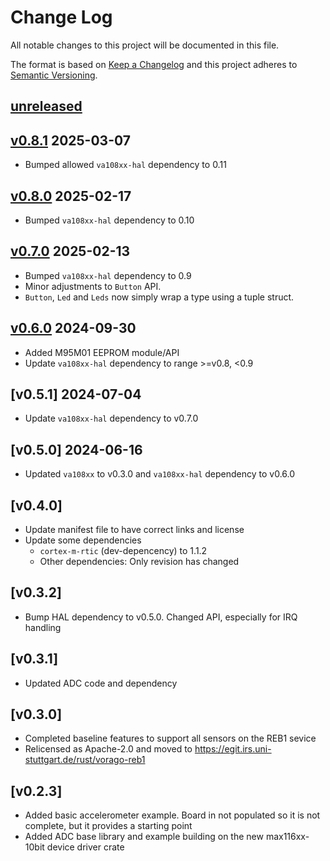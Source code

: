 Change Log
=======

All notable changes to this project will be documented in this file.

The format is based on [Keep a Changelog](http://keepachangelog.com/)
and this project adheres to [Semantic Versioning](http://semver.org/).

## [unreleased]

## [v0.8.1] 2025-03-07

- Bumped allowed `va108xx-hal` dependency to 0.11

## [v0.8.0] 2025-02-17

- Bumped `va108xx-hal` dependency to 0.10

## [v0.7.0] 2025-02-13

- Bumped `va108xx-hal` dependency to 0.9
- Minor adjustments to `Button` API.
- `Button`, `Led` and `Leds` now simply wrap a type using a tuple struct.

## [v0.6.0] 2024-09-30

- Added M95M01 EEPROM module/API
- Update `va108xx-hal` dependency to range >=v0.8, <0.9

## [v0.5.1] 2024-07-04

- Update `va108xx-hal` dependency to v0.7.0

## [v0.5.0] 2024-06-16

- Updated `va108xx` to v0.3.0 and `va108xx-hal` dependency to v0.6.0

## [v0.4.0]

- Update manifest file to have correct links and license
- Update some dependencies
  - `cortex-m-rtic` (dev-depencency) to 1.1.2
  - Other dependencies: Only revision has changed

## [v0.3.2]

- Bump HAL dependency to v0.5.0. Changed API, especially for IRQ handling

## [v0.3.1]

- Updated ADC code and dependency

## [v0.3.0]

- Completed baseline features to support all sensors on the REB1 sevice
- Relicensed as Apache-2.0 and moved to https://egit.irs.uni-stuttgart.de/rust/vorago-reb1

## [v0.2.3]

- Added basic accelerometer example. Board in not populated so it is not complete, but
  it provides a starting point
- Added ADC base library and example building on the new max116xx-10bit device driver crate

[unreleased]: https://egit.irs.uni-stuttgart.de/rust/va108xx-rs/compare/vorago-reb1-v0.8.1...HEAD
[v0.8.1]: https://egit.irs.uni-stuttgart.de/rust/va108xx-rs/compare/vorago-reb1-v0.8.0...vorago-reb1-v0.8.1
[v0.8.0]: https://egit.irs.uni-stuttgart.de/rust/va108xx-rs/compare/vorago-reb1-v0.7.0...vorago-reb1-v0.8.0
[v0.7.0]: https://egit.irs.uni-stuttgart.de/rust/va108xx-rs/compare/vorago-reb1-v0.6.0...vorago-reb1-v0.7.0
[v0.6.0]: https://egit.irs.uni-stuttgart.de/rust/va108xx-rs/compare/vorago-reb1-v0.5.0...vorago-reb1-v0.6.0
